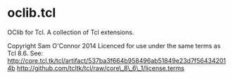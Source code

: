oclib.tcl
=========

OClib for Tcl. A collection of Tcl extensions.

Copyright Sam O'Connor 2014
Licenced for use under the same terms as Tcl 8.6. See:
http://core.tcl.tk/tcl/artifact/537ba3f664b958496ab51849e23d7f564342014b
http://github.com/tcltk/tcl/raw/core\_8\_6\_1/license.terms
